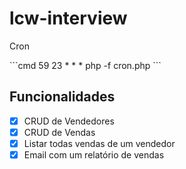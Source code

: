 # lcw-interview

<p>Cron</p>
```cmd
  59 23 * * * php -f cron.php
```

## Funcionalidades

- [x] CRUD de Vendedores
- [x] CRUD de Vendas
- [x] Listar todas vendas de um vendedor
- [x] Email com um relatório de vendas
